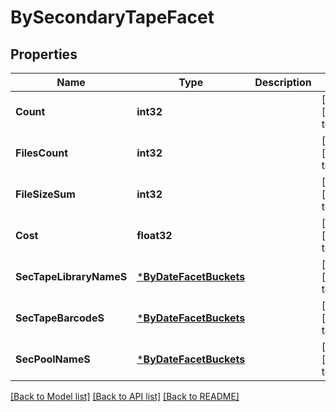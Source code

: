 # BySecondaryTapeFacet

## Properties
Name | Type | Description | Notes
------------ | ------------- | ------------- | -------------
**Count** | **int32** |  | [optional] [default to null]
**FilesCount** | **int32** |  | [optional] [default to null]
**FileSizeSum** | **int32** |  | [optional] [default to null]
**Cost** | **float32** |  | [optional] [default to null]
**SecTapeLibraryNameS** | [***ByDateFacetBuckets**](by_date_facet_buckets.md) |  | [optional] [default to null]
**SecTapeBarcodeS** | [***ByDateFacetBuckets**](by_date_facet_buckets.md) |  | [optional] [default to null]
**SecPoolNameS** | [***ByDateFacetBuckets**](by_date_facet_buckets.md) |  | [optional] [default to null]

[[Back to Model list]](../README.md#documentation-for-models) [[Back to API list]](../README.md#documentation-for-api-endpoints) [[Back to README]](../README.md)


